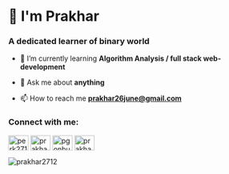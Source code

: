 <h1 align="left">👋 I'm Prakhar</h1>
<h3 align="left">A dedicated learner of binary world</h3>

- 🌱 I’m currently learning **Algorithm Analysis / full stack web-development**

- 💬 Ask me about **anything**

- 📫 How to reach me **prakhar26june@gmail.com**

<h3 align="left">Connect with me:</h3>
<p align="left">
<a href="https://twitter.com/perk2712" target="blank"><img align="center" src="https://raw.githubusercontent.com/rahuldkjain/github-profile-readme-generator/master/src/images/icons/Social/twitter.svg" alt="perk2712" height="30" width="40" /></a>
<a href="https://linkedin.com/in/prakhar2712" target="blank"><img align="center" src="https://raw.githubusercontent.com/rahuldkjain/github-profile-readme-generator/master/src/images/icons/Social/linked-in-alt.svg" alt="prakhar2712" height="30" width="40" /></a>
<a href="https://instagram.com/pgonbuzz" target="blank"><img align="center" src="https://raw.githubusercontent.com/rahuldkjain/github-profile-readme-generator/master/src/images/icons/Social/instagram.svg" alt="pgonbuzz" height="30" width="40" /></a>
<a href="https://www.leetcode.com/prakhar2712" target="blank"><img align="center" src="https://raw.githubusercontent.com/rahuldkjain/github-profile-readme-generator/master/src/images/icons/Social/leet-code.svg" alt="prakhar2712" height="30" width="40" /></a>
</p>

<p><img align="center" src="https://github-readme-stats.vercel.app/api/top-langs?username=prakhar2712&show_icons=true&locale=en&layout=compact" alt="prakhar2712" /></p>

